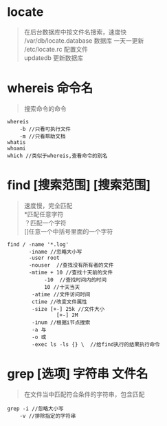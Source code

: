 # locate
> 在后台数据库中按文件名搜索，速度快  
> /var/db/locate.database 数据库 一天一更新  
> /etc/locate.rc 配置文件   
> updatedb 更新数据库  

# whereis 命令名
> 搜索命令的命令  

	whereis 
		-b //只看可执行文件
		-m //只看帮助文档
	whatis
	whoami
	which //类似于whereis,查看命令的别名
	
# find [搜索范围] [搜索范围]
> 速度慢，完全匹配  
> *匹配任意字符  
> ？匹配一个字符  
> []任意一个中括号里面的一个字符

	find / -name '*.log'
		   -iname //忽略大小写
		   -user root
		   -nouser  //查找没有所有者的文件
		   -mtime + 10 //查找十天前的文件
		   		-10  //查找时间内的时间
		   		10 //十天当天
		   	-atime //文件访问时间
		   	ctime //改变文件属性
		   	-size [+-] 25k //文件大小
		   			[+-] 2M 
		   	-inum //根据i节点搜索
		   	-a 与
		   	-o 或
		   	-exec ls -ls {} \  //给find执行的结果执行命令

# grep [选项] 字符串 文件名
> 在文件当中匹配符合条件的字符串，包含匹配

	grep -i //忽略大小写
		-v //排除指定的字符串	   		